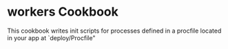 workers Cookbook
================

This cookbook writes init scripts for processes defined in a procfile located in
your app at `deploy/Procfile"
